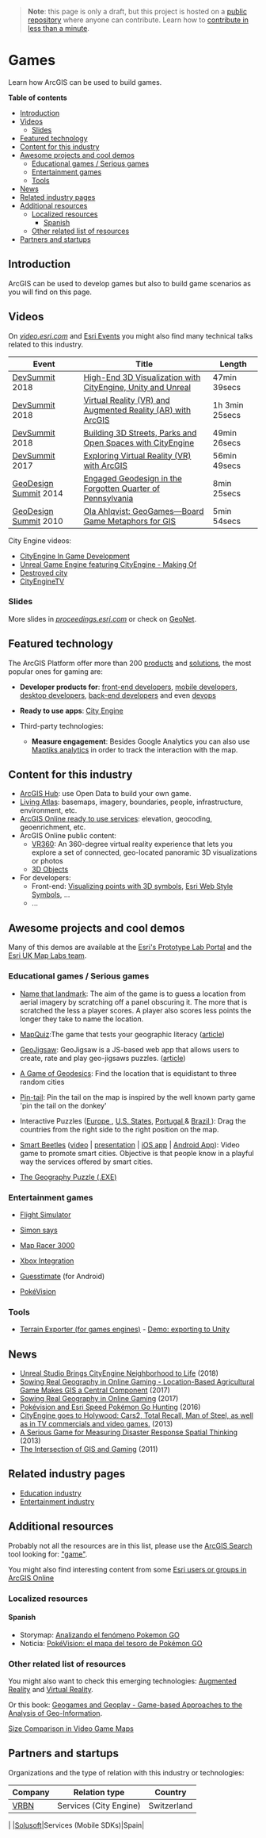 > **Note**: this page is only a draft, but this project is hosted on a [public repository](https://github.com/hhkaos/awesome-arcgis) where anyone can contribute. Learn how to [contribute in less than a minute](https://github.com/hhkaos/awesome-arcgis/blob/master/CONTRIBUTING.md#contributions).

# Games

Learn how ArcGIS can be used to build games.

<!-- START doctoc generated TOC please keep comment here to allow auto update -->
<!-- DON'T EDIT THIS SECTION, INSTEAD RE-RUN doctoc TO UPDATE -->
**Table of contents**

- [Introduction](#introduction)
- [Videos](#videos)
  - [Slides](#slides)
- [Featured technology](#featured-technology)
- [Content for this industry](#content-for-this-industry)
- [Awesome projects and cool demos](#awesome-projects-and-cool-demos)
  - [Educational games / Serious games](#educational-games--serious-games)
  - [Entertainment games](#entertainment-games)
  - [Tools](#tools)
- [News](#news)
- [Related industry pages](#related-industry-pages)
- [Additional resources](#additional-resources)
  - [Localized resources](#localized-resources)
    - [Spanish](#spanish)
  - [Other related list of resources](#other-related-list-of-resources)
- [Partners and startups](#partners-and-startups)

<!-- END doctoc generated TOC please keep comment here to allow auto update -->

## Introduction

ArcGIS can be used to develop games but also to build game scenarios as you will find on this page.

## Videos

On [*video.esri.com*](https://www.esri.com/videos/search?q=INDUSTRY#?sortby=recent) and [Esri Events](https://www.youtube.com/channel/UC_yE3TatdZKAXvt_TzGJ6mw/search?query=INDUSTRY) you might also find many technical talks related to this industry.

|Event|Title|Length|
|---|---|---|
|[DevSummit](http://www.esri.com/events/devsummit) 2018|[High-End 3D Visualization with CityEngine, Unity and Unreal](https://www.youtube.com/watch?v=ToAPTfC4ITg)| 47min 39secs|
|[DevSummit](http://www.esri.com/events/devsummit) 2018|[Virtual Reality (VR) and Augmented Reality (AR) with ArcGIS](https://www.youtube.com/watch?v=ASIVJmlGNc8)|1h 3min 25secs
|[DevSummit](http://www.esri.com/events/devsummit) 2018|[Building 3D Streets, Parks and Open Spaces with CityEngine](https://www.youtube.com/watch?v=sO0iDzfsFU4)| 49min 26secs
|[DevSummit](http://www.esri.com/events/devsummit) 2017|[Exploring Virtual Reality (VR) with ArcGIS](https://www.youtube.com/watch?v=pdMtoGNdves)|56min 49secs
|[GeoDesign Summit](http://www.esri.com/events/geodesign-summit) 2014|[Engaged Geodesign in the Forgotten Quarter of Pennsylvania](https://www.youtube.com/watch?v=Y1vYM_BAYYE)|8min 25secs
|[GeoDesign Summit](http://www.esri.com/events/geodesign-summit) 2010| [Ola Ahlqvist: GeoGames—Board Game Metaphors for GIS](https://www.youtube.com/watch?v=Am2B2pHqeQI)| 5min 54secs

City Engine videos:

* [CityEngine In Game Development](https://www.youtube.com/watch?v=CepjEHI-sds)
* [Unreal Game Engine featuring CityEngine - Making Of](https://www.youtube.com/watch?v=HU2sWkCS600)
* [Destroyed city](http://www.esri.com/software/cityengine/industries/destroyed-city)
* [CityEngineTV](https://www.youtube.com/channel/UCq_4ineLg8X0_w6uqWcWxhQ)

### Slides

More slides in [*proceedings.esri.com*](https://www.google.es/search?q=site%3Aproceedings.esri.com+games) or check on [GeoNet](https://community.esri.com/content?query=INDUSTRY&filterID=all~objecttype~objecttype%5Bdocument%5D).

## Featured technology

The ArcGIS Platform offer more than 200 [products](../../../arcgis/products/README.md) and [solutions](https://solutions.arcgis.com/), the most popular ones for gaming are:

* **Developer products for**: [front-end developers](../../../arcgis/developers/profiles/front-end/README.md), [mobile developers](../../../arcgis/developers/profiles/mobile/README.md), [desktop developers](../../../arcgis/developers/profiles/desktop/README.md), [back-end developers](../../../arcgis/developers/profiles/back-end/README.md) and even [devops](../../../arcgis/developers/profiles/devops/README.md)

* **Ready to use apps**: [City Engine](../../../arcgis/products/city-engine/README.md)

* Third-party technologies:
    * **Measure engagement**: Besides Google Analytics you can also use [Maptiks analytics](https://maptiks.com/esri.html) in order to track the interaction with the map.

## Content for this industry

* [ArcGIS Hub](../../../arcgis/products/arcgis-hub/README.md): use Open Data to build your own game.
* [Living Atlas](../../../arcgis/living-atlas/README.md): basemaps, imagery, boundaries, people, infrastructure, environment, etc.
* [ArcGIS Online ready to use services](../../../arcgis/products/arcgis-online/rest-apis/ready-to-use-services/README.md): elevation, geocoding, geoenrichment, etc.
* ArcGIS Online public content:
    * [VR360](https://www.arcgis.com/home/search.html?q=typekeywords%3AVR360&t=content&start=1&sortOrder=desc&sortField=relevance): An 360-degree virtual reality experience that lets you explore a set of connected, geo-located panoramic 3D visualizations or photos
    * [3D Objects](https://www.arcgis.com/home/search.html?q=typekeywords%3A%223DObject%22&start=17&sortOrder=desc&sortField=relevance)
* For developers:
    * Front-end: [Visualizing points with 3D symbols](https://developers.arcgis.com/javascript/latest/guide/visualizing-points-3d/index.html), [Esri Web Style Symbols](https://developers.arcgis.com/javascript/latest/guide/esri-web-style-symbols/index.html), ...
    * ...

## Awesome projects and cool demos

Many of this demos are available at the [Esri's Prototype Lab Portal](https://maps.esri.com/portal/WebApps/index.html) and the [Esri UK Map Labs team](https://maplabs.github.io/).

### Educational games / Serious games

* [Name that landmark](https://github.com/maplabs/name-that-landmark): The aim of the game is to guess a location from aerial imagery by scratching off a panel obscuring it. The more that is scratched the less a player scores. A player also scores less points the longer they take to name the location.

* [MapQuiz](https://maps.esri.com/rc/quiz/index.html):The game that tests your geographic literacy ([article](https://community.esri.com/groups/applications-prototype-lab/blog/2014/11/17/map-quiz))

* [GeoJigsaw](https://maps.esri.com/rc/puzzle2/index.html): GeoJigsaw is a JS-based web app that allows users to create, rate and play geo-jigsaws puzzles. ([article](https://community.esri.com/groups/applications-prototype-lab/blog/2014/11/18/geojigsaw/))

* [A Game of Geodesics](https://maps.esri.com/jg/GeodesicsGame/index.html): Find the location that is equidistant to three random cities

* [Pin-tail](http://bit.ly/2lbwiuv): Pin the tail on the map is inspired by the well known party game 'pin the tail on the donkey'

* Interactive Puzzles ([Europe ](http://thinkmaps.github.io/Puzzle/index_en.html), [U.S. States](http://thinkmaps.net/puzzleus/index.html), [Portugal ](http://62.28.34.124/PuzzlePortugal/index_en.html) & [Brazil ](https://github.com/ezequias/PuzzleBrazil)): Drag the countries from the right side to the right position on the map.

* [Smart Beetles](https://www.slideshare.net/francisuji/esri-spain-conference-are-you-a-smart-citizen-try-smart-beetles) ([video](https://youtu.be/Ld0FHEItTh0?t=2m2s) | [presentation](https://www.youtube.com/watch?v=20prHlu4cvc) | [iOS app](https://www.youtube.com/redirect?q=http%3A%2F%2Fsmartbeetles.com%2Fios&v=Ld0FHEItTh0&event=video_description&redir_token=w0N0hx7XwfAd-kW7uXuX0AmQYRN8MTUyOTc1MzA4MkAxNTI5NjY2Njgy) | [Android App](https://www.youtube.com/redirect?q=http%3A%2F%2Fsmartbeetles.com%2Fandroid&v=Ld0FHEItTh0&event=video_description&redir_token=w0N0hx7XwfAd-kW7uXuX0AmQYRN8MTUyOTc1MzA4MkAxNTI5NjY2Njgy)): Video game to promote smart cities. Objective is that people know in a playful way the services offered by smart cities.

* [The Geography Puzzle (.EXE)](https://support.esri.com/en/download/605)

### Entertainment games

* [Flight Simulator](https://maps.esri.com/rc/simulator/index.html)

* [Simon says](https://htmlpreview.github.io/?https://github.com/maplabs/simon/blob/master/index.html)

* [Map Racer 3000](http://esriuk.com/mapracer)

* [Xbox Integration](https://maps.esri.com/rc/gamepad/index.html)

* [Guesstimate](http://www.geogames-team.org/?p=163) (for Android)

* [PokéVision](https://pokevision.com/)

### Tools

* [Terrain Exporter (for games engines)](https://github.com/richiecarmichael/Esri-Terrain-Exporter) - [Demo: exporting to Unity](https://www.youtube.com/watch?v=ZxEc_ZKD7js)

## News

* [Unreal Studio Brings CityEngine Neighborhood to Life](https://www.unrealengine.com/en-US/blog/unreal-studio-brings-cityengine-neighborhood-to-life) (2018)
* [Sowing Real Geography in Online Gaming - Location-Based Agricultural Game Makes GIS a Central Component](http://www.esri.com/esri-news/arcnews/summer17articles/sowing-real-geography-in-online-gaming) (2017)
* [Sowing Real Geography in Online Gaming](http://www.esri.com/esri-news/arcnews/summer17articles/sowing-real-geography-in-online-gaming) (2017)
* [Pokévision and Esri Speed Pokémon Go Hunting](http://www.esri.com/esri-news/releases/16-3qtr/pokevision-and-esri-speed-pokemon-go-hunting) (2016)
* [CityEngine goes to Holywood: Cars2, Total Recall, Man of Steel, as well as in TV commercials and video games.](http://www.esri.com/esri-news/releases/13-3qtr/esri-goes-hollywood) (2013)
* [A Serious Game for Measuring Disaster Response Spatial Thinking](http://www.esri.com/esri-news/arcuser/summer-2013/~/media/files/pdfs/news/arcuser/0613/seriousgame.pdf) (2013)
* [The Intersection of GIS and Gaming](https://blogs.esri.com/esri/esri-insider/2011/10/07/the-intersection-of-gis-and-gaming/) (2011)

## Related industry pages

* [Education industry](https://www.esri.com/industries/education)
* [Entertainment industry](https://www.esri.com/en-us/arcgis/3d-gis/entertainment)

## Additional resources

Probably not all the resources are in this list, please use the [ArcGIS Search](https://esri-es.github.io/arcgis-search/) tool looking for: ["game"](https://esri-es.github.io/arcgis-search/?search="game"&utm_campaign=awesome-list&utm_source=awesome-list&utm_medium=page).

You might also find interesting content from some [Esri users or groups in ArcGIS Online](../../README.md)

### Localized resources

#### Spanish

* Storymap: [Analizando el fenómeno Pokemon GO](https://geogeeks.maps.arcgis.com/apps/Cascade/index.html?appid=3f55153bf77a49cdab89fb0dcdef33df)
* Noticia: [PokéVision: el mapa del tesoro de Pokémon GO](https://esriblog.wordpress.com/2016/07/29/pokevision-el-mapa-del-tesoro-de-pokemon-go/)

### Other related list of resources

You might also want to check this emerging technologies: [Augmented Reality](../../emerging-technologies/ar/README.md) and [Virtual Reality](../../emerging-technologies/vr/README.md).

Or this book: [Geogames and Geoplay - Game-based Approaches to the Analysis of Geo-Information](https://www.springer.com/gp/book/9783319227733).

[Size Comparison in Video Game Maps](https://www.youtube.com/watch?v=80vctFJqoG8)

## Partners and startups

Organizations and the type of relation with this industry or technologies:

|Company|Relation type|Country|
|---|---|---|
|[VRBN](../../partners/program-members/vrbn/README.md)|Services (City Engine)|Switzerland
|
|[Solusoft](../../partners/program-members/solusoft/README.md)|Services (Mobile SDKs)|Spain|
